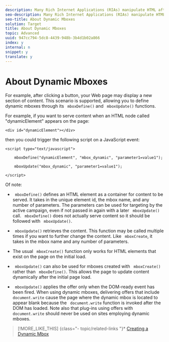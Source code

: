 ```yaml
---
description: Many Rich Internet Applications (RIAs) manipulate HTML after the page has already loaded by using technologies like DHTML and AJAX.
seo-description: Many Rich Internet Applications (RIAs) manipulate HTML after the page has already loaded by using technologies like DHTML and AJAX.
seo-title: About Dynamic Mboxes
solution: Target
title: About Dynamic Mboxes
topic: Advanced
uuid: 947cc794-5dc8-4439-948b-3b4d1b02a866
index: y
internal: n
snippet: y
translate: y
---
```


# About Dynamic Mboxes

For example, after clicking a button, your Web page may display a new section of content. This scenario is supported, allowing you to define dynamic mboxes through its ` mboxDefine()` and ` mboxUpdate()` functions. 

For example, if you want to serve content when an HTML node called "dynamicElement" appears on the page: 


```
<div id="dynamicElement"></div>
```


then you could trigger the following script on a JavaScript event: 


```
<script type="text/javascript"> 
 
    mboxDefine("dynamicElement", "mbox_dynamic", "parameter1=value1"); 
 
    mboxUpdate("mbox_dynamic", "parameter1=value1"); 
 
</script>
```


Of note: 

* ` mboxDefine()` defines an HTML element as a container for content to be served. It takes in the unique element id, the mbox name, and any number of parameters. The parameters can be used for targeting by the active campaign, even if not passed in again with a later ` mboxUpdate()` call. ` mboxDefine()` does not actually serve content so it should be followed with ` mboxUpdate()`. 

* ` mboxUpdate()` retrieves the content. This function may be called multiple times if you want to further change the content. Like ` mboxCreate`, it takes in the mbox name and any number of parameters. 

* The usual ` mboxCreate()` function only works for HTML elements that exist on the page on the initial load.
* ` mboxUpdate()` can also be used for mboxes created with ` mboxCreate()` rather than ` mboxDefine()`. This allows the page to update content dynamically after the initial page load. 

* ` mboxUpdate()` applies the offer only when the DOM-ready event has been fired.
When using dynamic mboxes, delivering offers that include ` document.write` cause the page where the dynamic mbox is located to appear blank because the ` document.write` function is invoked after the DOM has loaded. Note also that plug-ins using offers with ` document.write` should never be used on sites employing dynamic mboxes. 
>[!MORE_LIKE_THIS] {class="- topic/related-links "}* [ Creating a Dynamic Mbox ](r_Creating_a_Dynamic_Mbox.md#reference_60A14E7EB8754383B2DC6A7E4D531AB4)